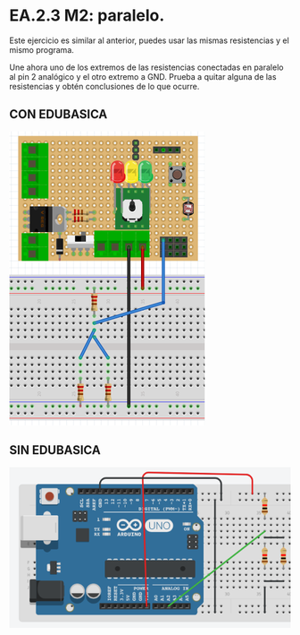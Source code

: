 # EA.2.3 M2: paralelo.

Este ejercicio es similar al anterior, puedes usar las mismas resistencias y el mismo programa.

Une ahora uno de los extremos de las resistencias conectadas en paralelo al pin 2 analógico y el otro extremo a GND. Prueba a quitar alguna de las resistencias y obtén conclusiones de lo que ocurre.

## CON EDUBASICA

![](../../../.gitbook/assets/img06.png)

## SIN EDUBASICA

![](../../../.gitbook/assets/2018-02-21-18_13_37-circuits-copy-of-copy-of-led-directo-_-tinkercad.png)

